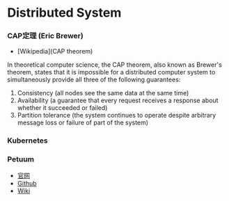 # Distributed System

### CAP定理 (Eric Brewer)
- [Wikipedia](CAP theorem)

In theoretical computer science, the CAP theorem, also known as Brewer's theorem, states that it is impossible for a distributed computer system to simultaneously provide all three of the following guarantees:
1. Consistency (all nodes see the same data at the same time)
2. Availability (a guarantee that every request receives a response about whether it succeeded or failed)
3. Partition tolerance (the system continues to operate despite arbitrary message loss or failure of part of the system)


### Kubernetes


### Petuum
- [官网](http://petuum.github.io/)
- [Github](https://github.com/petuum/public)
- [Wiki](https://github.com/petuum/public/wiki)
